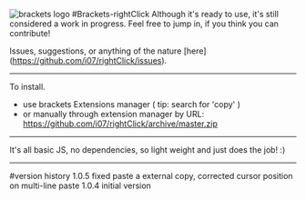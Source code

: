 ![brackets logo](https://cloud.githubusercontent.com/assets/6317005/12852935/6082a77a-cc29-11e5-910d-3947bcd2b535.png)
#Brackets-rightClick 
Although it's ready to use, it's still considered a work in progress. Feel free to jump in, if you think you can contribute!

Issues, suggestions, or anything of the nature [here] (https://github.com/i07/rightClick/issues).
***
To install.

- use brackets Extensions manager ( tip: search for 'copy' )
- or manually through extension manager by URL: https://github.com/i07/rightClick/archive/master.zip

***
It's all basic JS, no dependencies, so light weight and just does the job! :)

***
#version history
1.0.5 fixed paste a external copy, corrected cursor position on multi-line paste
1.0.4 initial version
